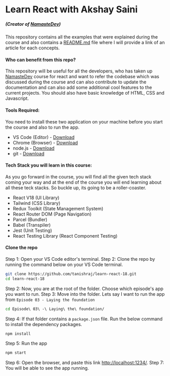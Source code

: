 # Learn React with Akshay Saini 
##### (Creator of [NamasteDev](https://namastedev.com/))

This repository contains all the examples that were explained during the course and also contains a [README.md]() file where I will provide a link of an article for each concepts.

#### Who can benefit from this repo?
This repository will be useful for all the developers, who has taken up [NamasteDev]() course for react and want to refer the codebase which was discussed during the course and can also contribute to update the documentation and can also add some additional cool features to the current projects. You should also have basic knowledge of HTML, CSS and Javascript.

#### Tools Required:
You need to install these two application on your machine before you start the course and also to run the app.
- VS Code (Editor) - [Download](https://code.visualstudio.com/download)
- Chrome (Browser) - [Download](https://www.google.com/chrome/)
- node.js - [Download](https://nodejs.org/en/download/current)
- git - [Download](https://git-scm.com/)


#### Tech Stack you will learn in this course:
As you go forward in the course, you will find all the given tech stack coming your way and at the end of the course you will end learning about all these teck stacks. So buckle up, its going to be a roller-coaster.
- React V18 (UI Library)
- Tailwind (CSS Library)
- Redux Toolkit (State Management System)
- React Router DOM (Page Navigation)
- Parcel (Bundler)
- Babel (Transpiler)
- Jest (Unit Testing)
- React Testing Library (React Component Testing)


#### Clone the repo
Step 1: Open your VS Code editor's terminal.
Step 2: Clone the repo by running the command below on your VS Code terminal.
```sh
git clone https://github.com/tanishraj/learn-react-18.git
cd learn-react-18
```
Step 2: Now, you are at the root of the folder. Choose which episode's app you want to run.
Step 3: Move into the folder. Lets say I want to run the app from `Episode 03 - Laying the foundation`
```sh
cd Episode\ 03\ -\ Laying\ the\ foundation/
```
Step 4: If that folder contains a `package.json` file. Run the below command to install the dependency packages.
```sh
npm install
```
Step 5: Run the app
```sh
npm start
```
Step 6: Open the browser, and paste this link [http://localhost:1234/](http://localhost:1234/).
Step 7: You will be able to see the app running.

